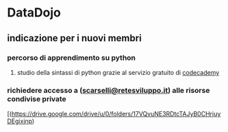 # DataDojo

## indicazione per i nuovi membri

### percorso di apprendimento su python 
1. studio della sintassi di python grazie al servizio gratuito di [codecademy](https://www.codecademy.com/learn/learn-python)

### richiedere accesso a (scarselli@retesviluppo.it) alle risorse condivise private 
[(https://drive.google.com/drive/u/0/folders/17VQvuNE3RDtcTAJyB0CHrjuyDEgixjnp)


